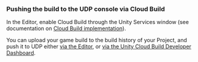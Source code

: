 ### Pushing the build to the UDP console via Cloud Build

In the Editor, enable Cloud Build through the Unity Services window (see documentation on [Cloud Build implementation](https://docs.unity3d.com/Manual/UnityCloudBuild.html)).

You can upload your game build to the build history of your Project, and push it to UDP either <u>via the Editor</u>, or <u>via the Unity Cloud Build Developer Dashboard</u>.

